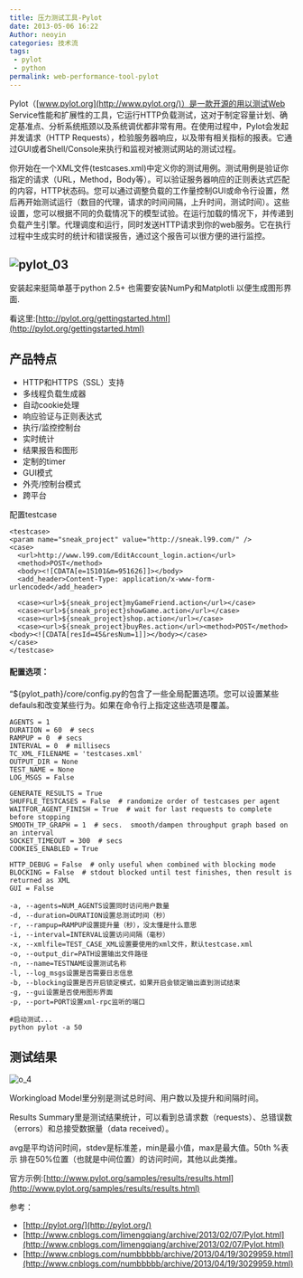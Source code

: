 ```yaml
---
title: 压力测试工具-Pylot 
date: 2013-05-06 16:22
Author: neoyin
categories: 技术流
tags:
 - pylot
 - python
permalink: web-performance-tool-pylot
---
```


Pylot（[www.pylot.org](http://www.pylot.org/)）是一款开源的用以测试Web
Service性能和扩展性的工具，它运行HTTP负载测试，这对于制定容量计划、确定基准点、分析系统瓶颈以及系统调优都非常有用。在使用过程中，Pylot会发起并发请求（HTTP
Requests），检验服务器响应，以及带有相关指标的报表。它通过GUI或者Shell/Console来执行和监视对被测试网站的测试过程。

你开始在一个XML文件(testcases.xml)中定义你的测试用例。测试用例是验证你指定的请求（URL，Method，Body等）。可以验证服务器响应的正则表达式匹配的内容，HTTP状态码。您可以通过调整负载的工作量控制GUI或命令行设置，然后再开始测试运行（数目的代理，请求的时间间隔，上升时间，测试时间）。这些设置，您可以根据不同的负载情况下的模型试验。在运行加载的情况下，并传递到负载产生引擎。代理调度和运行，同时发送HTTP请求到你的web服务。它在执行过程中生成实时的统计和错误报告，通过这个报告可以很方便的进行监控。

![pylot\_03](http://www.floatinglife.cn/wp-content/uploads/2013/05/pylot_03.png)
--------------------------------------------------------------------------------

安装起来挺简单基于python 2.5+ 也需要安装NumPy和Matplotli
以便生成图形界面.

<!--more-->

看这里:[http://pylot.org/gettingstarted.html](http://pylot.org/gettingstarted.html)

产品特点
--------

-   HTTP和HTTPS（SSL）支持
-   多线程负载生成器
-   自动cookie处理
-   响应验证与正则表达式
-   执行/监控控制台
-   实时统计
-   结果报告和图形
-   定制的timer
-   GUI模式
-   外壳/控制台模式
-   跨平台

配置testcase

    <testcase>
    <param name="sneak_project" value="http://sneak.l99.com/" />
    <case>
      <url>http://www.l99.com/EditAccount_login.action</url>
      <method>POST</method>
      <body><![CDATA[e=15101&m=951626]]></body>
      <add_header>Content-Type: application/x-www-form-urlencoded</add_header>
    
      <case><url>${sneak_project}myGameFriend.action</url></case>
      <case><url>${sneak_project}showGame.action</url></case>
      <case><url>${sneak_project}shop.action</url></case>
      <case><url>${sneak_project}buyRes.action</url><method>POST</method><body><![CDATA[resId=45&resNum=1]]></body></case>
    </case>
    </testcase>

#### 配置选项：

“${pylot\_path}/core/config.py的包含了一些全局配置选项。您可以设置某些defauls和改变某些行为。如果在命令行上指定这些选项是覆盖。

    AGENTS = 1
    DURATION = 60  # secs
    RAMPUP = 0  # secs
    INTERVAL = 0  # millisecs
    TC_XML_FILENAME = 'testcases.xml'
    OUTPUT_DIR = None
    TEST_NAME = None
    LOG_MSGS = False
    
    GENERATE_RESULTS = True
    SHUFFLE_TESTCASES = False  # randomize order of testcases per agent
    WAITFOR_AGENT_FINISH = True  # wait for last requests to complete before stopping
    SMOOTH_TP_GRAPH = 1  # secs.  smooth/dampen throughput graph based on an interval
    SOCKET_TIMEOUT = 300  # secs
    COOKIES_ENABLED = True
    
    HTTP_DEBUG = False  # only useful when combined with blocking mode  
    BLOCKING = False  # stdout blocked until test finishes, then result is returned as XML
    GUI = False
    
    -a, --agents=NUM_AGENTS设置同时访问用户数量
    -d, --duration=DURATION设置总测试时间（秒）
    -r, --rampup=RAMPUP设置提升量（秒），没太懂是什么意思
    -i, --interval=INTERVAL设置访问间隔（毫秒）
    -x, --xmlfile=TEST_CASE_XML设置要使用的xml文件，默认testcase.xml
    -o, --output_dir=PATH设置输出文件路径
    -n, --name=TESTNAME设置测试名称
    -l, --log_msgs设置是否需要日志信息
    -b, --blocking设置是否开启锁定模式，如果开启会锁定输出直到测试结束
    -g, --gui设置是否使用图形界面
    -p, --port=PORT设置xml-rpc监听的端口
    
    #启动测试...
    python pylot -a 50

测试结果
--------

![o\_4](http://www.floatinglife.cn/wp-content/uploads/2013/05/o_4.jpg)

Workingload Model里分别是测试总时间、用户数以及提升和间隔时间。

Results
Summary里是测试结果统计，可以看到总请求数（requests）、总错误数（errors）和总接受数据量（data
received）。

avg是平均访问时间，stdev是标准差，min是最小值，max是最大值。50th %表示
排在50%位置（也就是中间位置）的访问时间，其他以此类推。

官方示例:[http://www.pylot.org/samples/results/results.html](http://www.pylot.org/samples/results/results.html)

参考：

-   [http://pylot.org/](http://pylot.org/)
-   [http://www.cnblogs.com/limengqiang/archive/2013/02/07/Pylot.html](http://www.cnblogs.com/limengqiang/archive/2013/02/07/Pylot.html)
-   [http://www.cnblogs.com/numbbbbb/archive/2013/04/19/3029959.html](http://www.cnblogs.com/numbbbbb/archive/2013/04/19/3029959.html)


